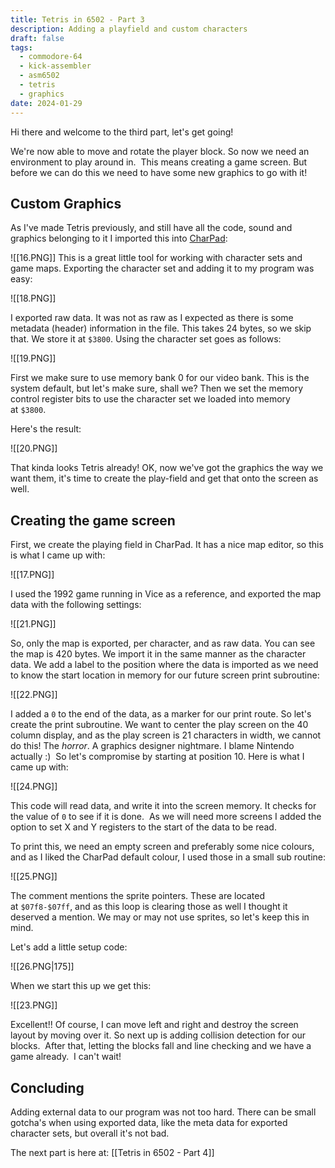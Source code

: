 ```yaml
---
title: Tetris in 6502 - Part 3
description: Adding a playfield and custom characters
draft: false
tags:
  - commodore-64
  - kick-assembler
  - asm6502
  - tetris
  - graphics
date: 2024-01-29
---
```

Hi there and welcome to the third part, let's get going!  
  
We're now able to move and rotate the player block. So now we need an environment to play around in.  This means creating a game screen. But before we can do this we need to have some new graphics to go with it!

## Custom Graphics
  
As I've made Tetris previously, and still have all the code, sound and graphics belonging to it I imported this into [CharPad](https://subchristsoftware.itch.io/charpad-c64-free):

![[16.PNG]]
This is a great little tool for working with character sets and game maps. Exporting the character set and adding it to my program was easy:

![[18.PNG]]

I exported raw data. It was not as raw as I expected as there is some metadata (header) information in the file. This takes 24 bytes, so we skip that. We store it at `$3800`. Using the character set goes as follows:

![[19.PNG]]

First we make sure to use memory bank 0 for our video bank. This is the system default, but let's make sure, shall we? Then we set the memory control register bits to use the character set we loaded into memory at `$3800`.

Here's the result:

  ![[20.PNG]]

That kinda looks Tetris already! OK, now we've got the graphics the way we want them, it's time to create the play-field and get that onto the screen as well.  

## Creating the game screen

First, we create the playing field in CharPad. It has a nice map editor, so this is what I came up with:  

![[17.PNG]]

I used the 1992 game running in Vice as a reference, and exported the map data with the following settings:

![[21.PNG]]

So, only the map is exported, per character, and as raw data. You can see the map is 420 bytes. We import it in the same manner as the character data. We add a label to the position where the data is imported as we need to know the start location in memory for our future screen print subroutine:  

![[22.PNG]]

I added a `0` to the end of the data, as a marker for our print route. So let's create the print subroutine. We want to center the play screen on the 40 column display, and as the play screen is 21 characters in width, we cannot do this! The *horror*. A graphics designer nightmare. I blame Nintendo actually :)  So let's compromise by starting at position 10. Here is what I came up with:  

![[24.PNG]]

This code will read data, and write it into the screen memory. It checks for the value of `0` to see if it is done.  As we will need more screens I added the option to set X and Y registers to the start of the data to be read.

To print this, we need an empty screen and preferably some nice colours, and as I liked the CharPad default colour, I used those in a small sub routine:

![[25.PNG]]

The comment mentions the sprite pointers. These are located at `$07f8-$07ff`, and as this loop is clearing those as well I thought it deserved a mention. We may or may not use sprites, so let's keep this in mind.
  
Let's add a little setup code:

![[26.PNG|175]]

When we start this up we get this:  

 ![[23.PNG]]
  
Excellent!! Of course, I can move left and right and destroy the screen layout by moving over it. So next up is adding collision detection for our blocks.  After that, letting the blocks fall and line checking and we have a game already.  I can't wait!  

## Concluding

Adding external data to our program was not too hard. There can be small gotcha's when using exported data, like the meta data for exported character sets, but overall it's not bad.

The next part is here at: [[Tetris in 6502 - Part 4]]
